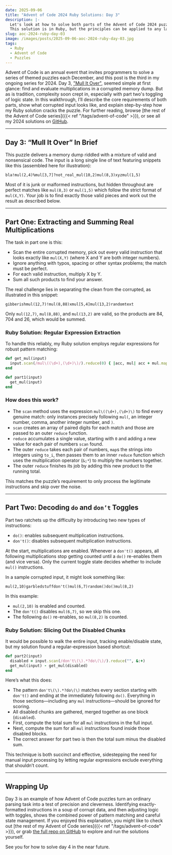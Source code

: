 ```yaml
---
date: 2025-09-06
title: "Advent of Code 2024 Ruby Solutions: Day 3"
description: |-
  Let's look at how to solve both parts of the Advent of Code 2024 puzzle on day 3.
  This solution is in Ruby, but the principles can be applied to any language.
slug: aoc-2024-ruby-day-03
image: /images/posts/2025-09-06-aoc-2024-ruby-day-03.jpg
tags:
  - Ruby
  - Advent of Code
  - Puzzles
---
```


Advent of Code is an annual event that invites programmers to solve a series of themed puzzles each December, and this post is the third in my ongoing series for 2024.
Day 3, ["Mull It Over"](https://adventofcode.com/2024/day/3), seemed simple at first glance: find and evaluate multiplications in a corrupted memory dump.
But as is tradition, complexity soon crept in, especially with part two's toggling of logic state.
In this walkthrough, I’ll describe the core requirements of both parts, show what corrupted input looks like, and explain step-by-step how my Ruby solution cracks the puzzle.
For further reading, browse [the rest of the Advent of Code series]({{< ref "/tags/advent-of-code" >}}), or see all my 2024 solutions on [GitHub](https://github.com/sdjmchattie/AdventOfCode2024).

---

## Day 3: “Mull It Over” In Brief

This puzzle delivers a memory dump riddled with a mixture of valid and nonsensical code.
The input is a long single line of text featuring snippets like this (assembled here for illustration):

```text
bla!mul(2,4)%mul[3,7]?not_real_mul(10,2)mul(8,3)xyzmul(1,5)
```

Most of it is junk or malformed instructions, but hidden throughout are perfect matches like `mul(8,3)` or `mul(1,5)` which follow the strict format of `mul(X,Y)`.
Your job is to find exactly those valid pieces and work out the result as described below.

---

## Part One: Extracting and Summing Real Multiplications

The task in part one is this:

- Scan the entire corrupted memory, pick out every valid instruction that looks exactly like `mul(X,Y)` (where X and Y are both integer numbers).
- Ignore anything with typos, spacing or other syntax problems; the match must be perfect.
- For each valid instruction, multiply X by Y.
- Sum all such products to find your answer.

The real challenge lies in separating the clean from the corrupted, as illustrated in this snippet:

```text
gibberishmul(12,7)!mul(8,88)xmul[5,4]mul(13,2)randomtext
```

Only `mul(12,7)`, `mul(8,88)`, and `mul(13,2)` are valid, so the products are 84, 704 and 26, which would be summed.

### Ruby Solution: Regular Expression Extraction

To handle this reliably, my Ruby solution employs regular expressions for robust pattern matching:

```ruby
def get_mul(input)
  input.scan(/mul\((\d+),(\d+)\)/).reduce(0) { |acc, mul| acc + mul.map(&:to_i).reduce(&:*) }
end

def part1(input)
  get_mul(input)
end
```

### How does this work?

- The `scan` method uses the expression `mul\((\d+),(\d+)\)` to find every genuine match: only instances precisely following `mul(`, an integer number, comma, another integer number, and `)`.
- `scan` creates an array of paired digits for each match and those are passed to an outer `reduce` function.
- `reduce` accumulates a single value, starting with `0` and adding a new value for each pair of numbers `scan` found.
- The outer `reduce` takes each pair of numbers, `map`s the strings into integers using `to_i`, then passes them to an inner `reduce` function which uses the multiplication operator (`&;*`) to multiply the numbers together.
- The outer `reduce` finishes its job by adding this new product to the running total.

This matches the puzzle’s requirement to only process the legitimate instructions and skip over the noise.

---

## Part Two: Decoding `do` and `don’t` Toggles

Part two ratchets up the difficulty by introducing two new types of instructions:

- `do()`: enables subsequent multiplication instructions.
- `don't()`: disables subsequent multiplication instructions.

At the start, multiplications are enabled.
Whenever a `don't()` appears, all following multiplications stop getting counted until a `do()` re-enables them (and vice versa).
Only the current toggle state decides whether to include `mul()` instructions.

In a sample corrupted input, it might look something like:

```text
mul(2,10)garbledstuffdon't()mul(6,7)random()do()mul(8,2)
```

In this example:

- `mul(2,10)` is enabled and counted.
- The `don't()` disables `mul(6,7)`, so we skip this one.
- The following `do()` re-enables, so `mul(8,2)` is counted.

### Ruby Solution: Slicing Out the Disabled Chunks

It would be possible to walk the entire input, tracking enable/disable state, but my solution found a regular-expression based shortcut:

```ruby
def part2(input)
  disabled = input.scan(/don't\(\).*?do\(\)/).reduce("", &:+)
  get_mul(input) - get_mul(disabled)
end
```

Here’s what this does:

- The pattern `don't\(\).*?do\(\)` matches every section starting with `don't()` and ending at the immediately following `do()`.
  Everything in those sections—including any `mul` instructions—should be ignored for scoring.
- All disabled chunks are gathered, merged together as one block (`disabled`).
- First, compute the total sum for all `mul` instructions in the full input.
- Next, compute the sum for all `mul` instructions found inside those disabled blocks.
- The correct answer for part two is then the total sum minus the disabled sum.

This technique is both succinct and effective, sidestepping the need for manual input processing by letting regular expressions exclude everything that shouldn’t count.

---

## Wrapping Up

Day 3 is an example of how Advent of Code puzzles turn an ordinary parsing task into a test of precision and cleverness.
Identifying exactly-formatted instructions in a soup of corrupt data, and then adjusting logic with toggles, shows the combined power of pattern matching and careful state management.
If you enjoyed this explanation, you might like to check out [the rest of my Advent of Code series]({{< ref "/tags/advent-of-code" >}}), or grab [the full repo on GitHub](https://github.com/sdjmchattie/AdventOfCode2024) to explore and run the solutions yourself.

See you for how to solve day 4 in the near future.
